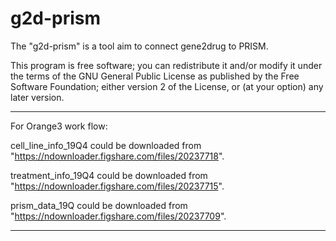 # g2d-prism
The "g2d-prism" is a tool aim to connect gene2drug to PRISM. 

This program is free software; you can redistribute it and/or modify it under the terms of the GNU General Public License as published by the Free Software Foundation; either version 2 of the License, or (at your option) any later version.

-----------------------------------------------------------------------------------------------
For Orange3 work flow: 

cell_line_info_19Q4 could be downloaded from "https://ndownloader.figshare.com/files/20237718".

treatment_info_19Q4 could be downloaded from "https://ndownloader.figshare.com/files/20237715".

prism_data_19Q could be downloaded from "https://ndownloader.figshare.com/files/20237709".

-----------------------------------------------------------------------------------------------

